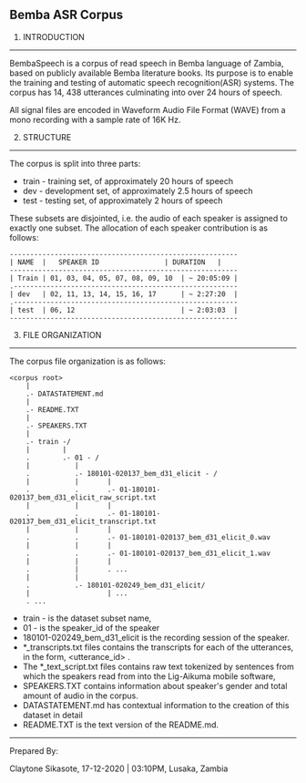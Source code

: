 ## Bemba ASR Corpus

1. INTRODUCTION

----------------------

BembaSpeech is a corpus of read speech in Bemba language of Zambia, based on publicly available Bemba literature books. Its purpose is to enable the training and testing of automatic speech recognition(ASR) systems. The corpus has 14, 438 utterances culminating into over 24 hours of speech.

All signal files are encoded in Waveform Audio File Format (WAVE) from a mono recording with a sample rate of 16K Hz.

2. STRUCTURE

-------------

The corpus is split into three parts:

* train - training set, of approximately 20 hours of speech 
* dev   - development set, of approximately 2.5 hours of speech
* test  - testing set, of approximately 2 hours of speech

These subsets are disjointed, i.e. the audio of each speaker is assigned to exactly one subset. The allocation of each speaker contribution is as follows:

    --------------------------------------------------------
    | NAME  | 	SPEAKER ID                | DURATION   |
    --------------------------------------------------------
    | Train | 01, 03, 04, 05, 07, 08, 09, 10  | ~ 20:05:09 |
    .-------------------------------------------------------
    | dev   | 02, 11, 13, 14, 15, 16, 17      | ~ 2:27:20  | 
    .-------------------------------------------------------
    | test	| 06, 12                          | ~ 2:03:03  |
    --------------------------------------------------------
    

3. FILE ORGANIZATION

----------------
The corpus file organization is as follows:

    <corpus root>
        |
        .- DATASTATEMENT.md
        |
        .- README.TXT
        |
        .- SPEAKERS.TXT
        |
        .- train -/
        |        |
        .        .- 01 - /
        |           |
        .           .- 180101-020137_bem_d31_elicit - /
        |           |	    |
        .           .	    .- 01-180101-020137_bem_d31_elicit_raw_script.txt
        |           |	    |
        .           .	    .- 01-180101-020137_bem_d31_elicit_transcript.txt
        |           |	    |    
        .           .	    .- 01-180101-020137_bem_d31_elicit_0.wav
        |           |	    |
        .           .	    .- 01-180101-020137_bem_d31_elicit_1.wav
        |           |	    |
        .           |	    . ...
        |           |
        .           .- 180101-020249_bem_d31_elicit/
        |           	    | ...
        . ...
               	    


* train - is the dataset subset name, 
* 01    - is the speaker_id of the speaker
* 180101-020249_bem_d31_elicit is the recording session of the speaker. 
* *_transcripts.txt files contains the transcripts for each of the utterances, in the form, <utterance_id> <transcription>. 
* The *_text_script.txt files contains raw text tokenized by sentences from which the speakers read from into the Lig-Aikuma mobile software, <transcription>
* SPEAKERS.TXT contains information about speaker's gender and total amount of audio in the corpus.
* DATASTATEMENT.md has contextual information to the creation of this dataset in detail
* README.TXT is the text version of the README.md.


-----------------
Prepared By:

Claytone Sikasote, 
17-12-2020 | 03:10PM, 
Lusaka, Zambia

